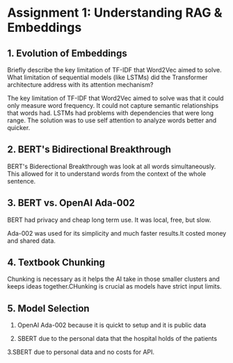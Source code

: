 # Assignment 1: Understanding RAG & Embeddings  

## 1. Evolution of Embeddings  
Briefly describe the key limitation of TF-IDF that Word2Vec aimed to solve. What limitation of sequential models (like LSTMs) did the Transformer architecture address with its attention mechanism?

The key limitation of TF-IDF that Word2Vec aimed to solve was that it could only measure word frequency. It could not capture semantic relationships that words had. LSTMs had problems with dependencies that were long range. The solution was to use self attention to analyze words better and quicker.
## 2. BERT's Bidirectional Breakthrough  

BERT's Biderectional Breakthrough was look at all words simultaneously. This allowed for it to understand words from the context of the whole sentence. 

## 3. BERT vs. OpenAI Ada-002  
BERT had privacy and cheap long term use. It was local, free, but slow.

Ada-002 was used for its simplicity and much faster results.It costed money and shared data. 
## 4. Textbook Chunking  
Chunking is necessary as it helps the AI take in those smaller clusters and keeps ideas together.CHunking is crucial as models have strict input limits.

## 5. Model Selection  
1. OpenAI Ada-002 because it is quickt to setup and it is public data 

2. SBERT due to the personal data that the hospital holds of the patients

3.SBERT due to personal data and no costs for API.